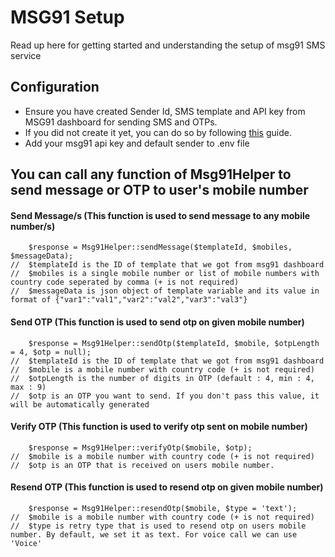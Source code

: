# MSG91 Setup
Read up here for getting started and understanding the setup of msg91 SMS service

## Configuration
- Ensure you have created Sender Id, SMS template and API key from MSG91 dashboard for sending SMS and OTPs.
- If you did not create it yet, you can do so by following [this](https://msg91.com/help/MSG91/step-by-step-process-to-configure-sms) guide.
- Add your msg91 api key and default sender to .env file

## You can call any function of Msg91Helper to send message or OTP to user's mobile number

#### Send Message/s (This function is used to send message to any mobile number/s)
```
    $response = Msg91Helper::sendMessage($templateId, $mobiles, $messageData);
//  $templateId is the ID of template that we got from msg91 dashboard
//  $mobiles is a single mobile number or list of mobile numbers with country code seperated by comma (+ is not required)
//  $messageData is json object of template variable and its value in format of {"var1":"val1","var2":"val2","var3":"val3"}
```

#### Send OTP (This function is used to send otp on given mobile number)
```
    $response = Msg91Helper::sendOtp($templateId, $mobile, $otpLength = 4, $otp = null);
//  $templateId is the ID of template that we got from msg91 dashboard
//  $mobile is a mobile number with country code (+ is not required)
//  $otpLength is the number of digits in OTP (default : 4, min : 4, max : 9)
//  $otp is an OTP you want to send. If you don't pass this value, it will be automatically generated
```

#### Verify OTP (This function is used to verify otp sent on mobile number)
```
    $response = Msg91Helper::verifyOtp($mobile, $otp);
//  $mobile is a mobile number with country code (+ is not required)
//  $otp is an OTP that is received on users mobile number.
```

#### Resend OTP (This function is used to resend otp on given mobile number)
```
    $response = Msg91Helper::resendOtp($mobile, $type = 'text');
//  $mobile is a mobile number with country code (+ is not required)
//  $type is retry type that is used to resend otp on users mobile number. By default, we set it as text. For voice call we can use 'Voice'
```

